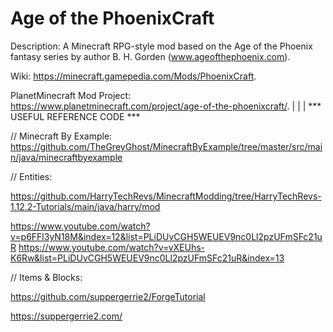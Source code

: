 # Age of the PhoenixCraft

Description: A Minecraft RPG-style mod based on the Age of the Phoenix fantasy series by author B. H. Gorden (www.ageofthephoenix.com).

Wiki: https://minecraft.gamepedia.com/Mods/PhoenixCraft.

PlanetMinecraft Mod Project: https://www.planetminecraft.com/project/age-of-the-phoenixcraft/.
|
|
|
*** USEFUL REFERENCE CODE ***

  // Minecraft By Example:
  https://github.com/TheGreyGhost/MinecraftByExample/tree/master/src/main/java/minecraftbyexample

  // Entities:
  
  https://github.com/HarryTechRevs/MinecraftModding/tree/HarryTechRevs-1.12.2-Tutorials/main/java/harry/mod
  
  https://www.youtube.com/watch?v=p6FFl3yN18M&index=12&list=PLiDUvCGH5WEUEV9nc0Ll2pzUFmSFc21uR
  https://www.youtube.com/watch?v=vXEUhs-K6Rw&list=PLiDUvCGH5WEUEV9nc0Ll2pzUFmSFc21uR&index=13
  
  // Items & Blocks:
  
  https://github.com/suppergerrie2/ForgeTutorial
  
  https://suppergerrie2.com/

